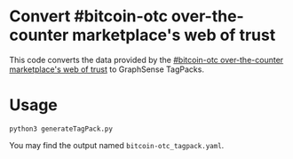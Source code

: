 # Convert #bitcoin-otc over-the-counter marketplace's web of trust

This code converts the data provided by the [#bitcoin-otc over-the-counter marketplace's web of trust](https://bitcoin-otc.com/viewgpg.php) to GraphSense TagPacks.

# Usage
```
python3 generateTagPack.py
```

You may find the output named `bitcoin-otc_tagpack.yaml`.
